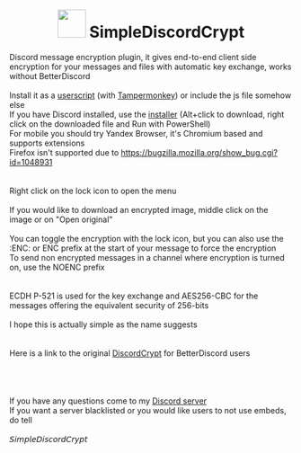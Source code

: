 <h1 align="center">
    <img src="https://gitlab.com/An0/SimpleDiscordCrypt/avatar" height="50" width="50">
    SimpleDiscordCrypt
</h1>

Discord message encryption plugin, it gives end-to-end client side encryption for your messages and files with automatic key exchange, works without BetterDiscord<br>
<br>
Install it as a [userscript](https://gitlab.com/An0/SimpleDiscordCrypt/raw/master/SimpleDiscordCrypt.user.js) (with [Tampermonkey](https://chrome.google.com/webstore/detail/tampermonkey/dhdgffkkebhmkfjojejmpbldmpobfkfo)) or include the js file somehow else<br> 
If you have Discord installed, use the [installer](https://gitlab.com/An0/SimpleDiscordCrypt/raw/master/SimpleDiscordCryptInstaller.ps1) (Alt+click to download, right click on the downloaded file and Run with PowerShell)<br>
For mobile you should try Yandex Browser, it's Chromium based and supports extensions<br>
Firefox isn't supported due to https://bugzilla.mozilla.org/show_bug.cgi?id=1048931
<br>
<br>
<br>
Right click on the lock icon to open the menu<br>
<br>
If you would like to download an encrypted image, middle click on the image or on "Open original"<br>
<br>
You can toggle the encryption with the lock icon, but you can also use the :ENC: or ENC prefix at the start of your message to force the encryption<br>
To send non encrypted messages in a channel where encryption is turned on, use the NOENC prefix<br>
<br>
<br>
ECDH P-521 is used for the key exchange and AES256-CBC for the messages offering the equivalent security of 256-bits<br>
<br>
I hope this is actually simple as the name suggests<br>
<br>
<br>
Here is a link to the original [DiscordCrypt](https://gitlab.com/leogx9r/DiscordCrypt) for BetterDiscord users
<br>
<br>
<br>
<br>
<br>
If you have any questions come to my [Discord server](https://discord.gg/6yjzhAm)<br>
If you want a server blacklisted or you would like users to not use embeds, do tell<br>
<br>
𝘚𝘪𝘮𝘱𝘭𝘦𝘋𝘪𝘴𝘤𝘰𝘳𝘥𝘊𝘳𝘺𝘱𝘵